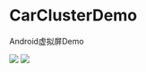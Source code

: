 # CarClusterDemo
Android虚拟屏Demo

![](https://github.com/sunxiaolin2016/CarClusterDemo/blob/master/CarClusterDemo1.png)
![](https://github.com/sunxiaolin2016/CarClusterDemo/blob/master/CarClusterDemo2.png)
